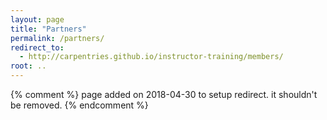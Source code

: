```yaml
---
layout: page
title: "Partners"
permalink: /partners/
redirect_to:
  - http://carpentries.github.io/instructor-training/members/
root: ..
---
```


{% comment %}
page added on 2018-04-30 to setup redirect.
it shouldn't be removed.
{% endcomment %}
